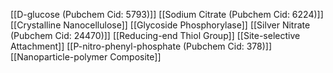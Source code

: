 [[D-glucose (Pubchem Cid: 5793)]]
[[Sodium Citrate (Pubchem Cid: 6224)]]
[[Crystalline Nanocellulose]]
[[Glycoside Phosphorylase]]
[[Silver Nitrate (Pubchem Cid: 24470)]]
[[Reducing-end Thiol Group]]
[[Site-selective Attachment]]
[[P-nitro-phenyl-phosphate (Pubchem Cid: 378)]]
[[Nanoparticle-polymer Composite]]

